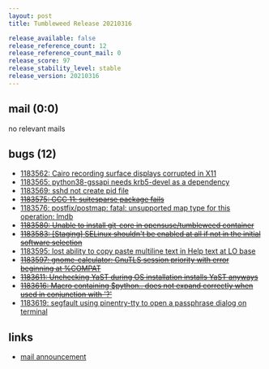 ```yaml
---
layout: post
title: Tumbleweed Release 20210316

release_available: false
release_reference_count: 12
release_reference_count_mail: 0
release_score: 97
release_stability_level: stable
release_version: 20210316
---
```


## mail (0:0)

no relevant mails

## bugs (12)

<!--more-->

- [1183562: Cairo recording surface displays corrupted in X11](https://bugzilla.opensuse.org/show_bug.cgi?id=1183562)
- [1183565: python38-gssapi needs krb5-devel as a dependency](https://bugzilla.opensuse.org/show_bug.cgi?id=1183565)
- [1183569: sshd not create pid file](https://bugzilla.opensuse.org/show_bug.cgi?id=1183569)
- ~~[1183575: GCC 11: suitesparse package fails](https://bugzilla.opensuse.org/show_bug.cgi?id=1183575)~~
- [1183576: postfix/postmap: fatal: unsupported map type for this operation: lmdb](https://bugzilla.opensuse.org/show_bug.cgi?id=1183576)
- ~~[1183580: Unable to install git-core in opensuse/tumbleweed container](https://bugzilla.opensuse.org/show_bug.cgi?id=1183580)~~
- ~~[1183583: \[Staging\] SELinux shouldn't be enabled at all if not in the initial software selection](https://bugzilla.opensuse.org/show_bug.cgi?id=1183583)~~
- [1183595: lost ability to copy paste multiline text in Help text at LO base](https://bugzilla.opensuse.org/show_bug.cgi?id=1183595)
- ~~[1183597: gnome-calculator: GnuTLS session priority with error beginning at %COMPAT](https://bugzilla.opensuse.org/show_bug.cgi?id=1183597)~~
- ~~[1183611: Unchecking YaST during OS installation installs YaST anyways](https://bugzilla.opensuse.org/show_bug.cgi?id=1183611)~~
- ~~[1183616: Macro containing $python..  does not expand correctly when used in conjunction with '?'](https://bugzilla.opensuse.org/show_bug.cgi?id=1183616)~~
- [1183619: segfault using pinentry-tty to open a passphrase dialog on terminal](https://bugzilla.opensuse.org/show_bug.cgi?id=1183619)



## links

- [mail announcement](https://github.com/boombatower/tumbleweed-review/issues/10)
